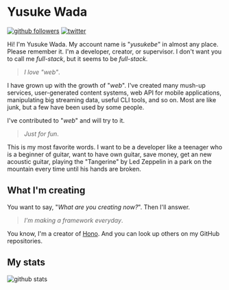# Yusuke Wada

[![github followers](https://img.shields.io/github/followers/yusukebe?style=social)](https://github.com/yusukebe)
[![twitter](https://img.shields.io/twitter/follow/yusukebe?style=social)](https://twitter.com/yusukebe)


Hi! I'm Yusuke Wada. My account name is "*yusukebe*" in almost any place. Please remember it. I'm a developer, creator, or supervisor. I don't want you to call me *full-stack*, but it seems to be *full-stack*.

> *I love "web"*.

I have grown up with the growth of "*web*". I've created many mush-up services, user-generated content systems, web API for mobile applications, manipulating big streaming data, useful CLI tools, and so on. Most are like junk, but a few have been used by some people.

I've contributed to "*web*" and will try to it.

> *Just for fun*.

This is my most favorite words.
I want to be a developer like a teenager who is a beginner of guitar, want to have own guitar, save money, get an new acoustic guitar,  playing the "Tangerine" by Led Zeppelin in a park on the mountain every time until his hands are broken.

## What I'm creating

You want to say, "*What are you creating now?*". Then I'll answer.

> *I'm making a framework everyday*.

You know, I'm a creator of [Hono](https://github.com/honojs/hono). And you can look up others on my GitHub repositories.

## My stats

![github stats](https://github-readme-stats.vercel.app/api?username=yusukebe&show_icons=true&count_private=true&hide=contribs&include_all_commits=true&line_height=24)

